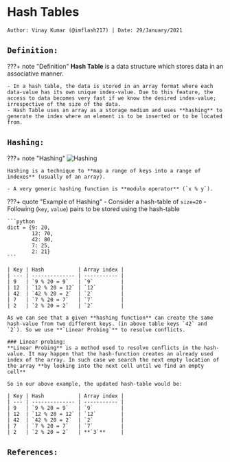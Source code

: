 <!-- ---
hide:
  - navigation # Hide navigation
  - toc        # Hide table of contents
--- -->

# Hash Tables
`Author: Vinay Kumar (@imflash217) | Date: 29/January/2021`

<!-- ######################################################################################################### -->

## `Definition:`

???+ note "Definition"
    **Hash Table** is a data structure which stores data in an associative manner.

    - In a hash table, the data is stored in an array format where each data-value has its own unique index-value. Due to this feature, the access to data becomes very fast if we know the desired index-value; irrespective of the size of the data.
    - Hash Table uses an array as a storage medium and uses **hashing** to generate the index where an element is to be inserted or to be located from.

## `Hashing:`

???+ note "Hashing"
    ![Hashing](https://www.tutorialspoint.com/data_structures_algorithms/images/hash_function.jpg)

    Hashing is a technique to **map a range of keys into a range of indexes** (usually of an array).

    - A very generic hashing function is **modulo operator** (`x % y`).

???+ quote "Example of Hashing"
    - Consider a hash-table of `size=20`
    - Following (`key`, `value`) pairs to be stored using the hash-table

    ```python
    dict = {9: 20,
            12: 70,
            42: 80,
            7: 25,
            2: 21}
    ```

    | Key | Hash           | Array index |
    | --- | -------------- | ----------- |
    | 9   | `9 % 20 = 9`   | `9`         |
    | 12  | `12 % 20 = 12` | `12`        |
    | 42  | `42 % 20 = 2`  | `2`         |
    | 7   | `7 % 20 = 7`   | `7`         |
    | 2   | `2 % 20 = 2`   | `2`         |

    As we can see that a given **hashing function** can create the same hash-value from two different keys. (in above table keys `42` and `2`). So we use **`Linear Probing`** to resolve conflicts.

    ### Linear probing:
    **Linear Probing** is a method used to resolve conflicts in the hash-value. It may happen that the hash-function creates an already used index of the array. In such case we search the next empty location of the array **by looking into the next cell until we find an empty cell**

    So in our above example, the updated hash-table would be:

    | Key | Hash           | Array index |
    | --- | -------------- | ----------- |
    | 9   | `9 % 20 = 9`   | `9`         |
    | 12  | `12 % 20 = 12` | `12`        |
    | 42  | `42 % 20 = 2`  | `2`         |
    | 7   | `7 % 20 = 7`   | `7`         |
    | 2   | `2 % 20 = 2`   | **`3`**     |




<!-- ######################################################################################################### -->
## `References:`
[^1]: https://www.hackerearth.com/practice/data-structures/hash-tables/basics-of-hash-tables/tutorial/
[^2]: https://www.tutorialspoint.com/python_data_structure/python_hash_table.htm
[^3]: https://www.tutorialspoint.com/data_structures_algorithms/hash_data_structure.htm

<!-- ######################################################################################################### -->